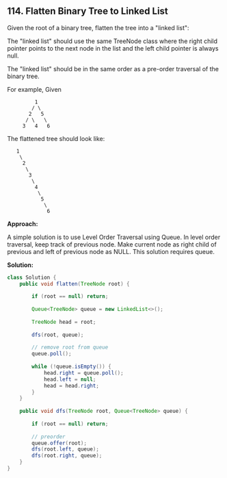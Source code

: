## 114. Flatten Binary Tree to Linked List

Given the root of a binary tree, flatten the tree into a "linked list":

The "linked list" should use the same TreeNode class where the right child pointer points to the next node in the list and the left child pointer is always null.

The "linked list" should be in the same order as a pre-order traversal of the binary tree.

For example, Given

```
         1
        / \
       2   5
      / \   \
     3   4   6
```

The flattened tree should look like:

```
   1
    \
     2
      \
       3
        \
         4
          \
           5
            \
             6
```

**Approach:**

A simple solution is to use Level Order Traversal using Queue. In level order traversal, keep track of previous node. Make current node as right child of previous and left of previous node as NULL. This solution requires queue.

**Solution:**

```java
class Solution {
    public void flatten(TreeNode root) {
        
        if (root == null) return;
        
        Queue<TreeNode> queue = new LinkedList<>();
        
        TreeNode head = root;
        
        dfs(root, queue);
        
        // remove root from queue
        queue.poll();
        
        while (!queue.isEmpty()) {
            head.right = queue.poll();
            head.left = null;
            head = head.right;
        }
    }
    
    public void dfs(TreeNode root, Queue<TreeNode> queue) {
        
        if (root == null) return;
        
	    // preorder
        queue.offer(root);
        dfs(root.left, queue);
        dfs(root.right, queue);
    }
}
```